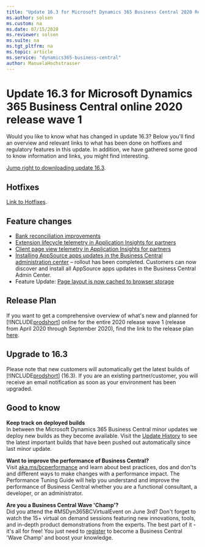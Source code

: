 ```yaml
---
title: "Update 16.3 for Microsoft Dynamics 365 Business Central 2020 Release Wave 1"
ms.author: solsen
ms.custom: na
ms.date: 07/15/2020
ms.reviewer: solsen
ms.suite: na
ms.tgt_pltfrm: na
ms.topic: article
ms.service: "dynamics365-business-central"
author: ManuelaHochstrasser
---
```


# Update 16.3 for Microsoft Dynamics 365 Business Central online 2020 release wave 1

Would you like to know what has changed in update 16.3?
Below you'll find an overview and relevant links to what has been done on hotfixes and regulatory features in this update. In addition, we have gathered some good to know information and links, you might find interesting. 

[Jump right to downloading update 16.3](https://www.microsoft.com/download/details.aspx?id=101461).

## Hotfixes

[Link to Hotfixes](https://support.microsoft.com/help/4563407).

## Feature changes

- [Bank reconciliation improvements](https://docs.microsoft.com/dynamics365-release-plan/2020wave1/dynamics365-business-central/bank-reconciliation-improvements)
- [Extension lifecycle telemetry in Application Insights for partners](https://docs.microsoft.com/dynamics365-release-plan/2020wave1/dynamics365-business-central/extension-lifecycle-telemetry-application-insights-partners)
- [Client page view telemetry in Application Insights for partners](https://docs.microsoft.com/dynamics365-release-plan/2020wave1/dynamics365-business-central/client-pageview-telemetry-application-insights-partners)
- [Installing AppSource apps updates in the Business Central administration center](https://docs.microsoft.com/dynamics365/business-central/dev-itpro/administration/tenant-admin-center-manage-apps) – rollout has been completed. Customers can now discover and install all AppSource apps updates in the Business Central Admin Center. 
- Feature Update: [Page layout is now cached to browser storage](https://docs.microsoft.com/dynamics365-release-plan/2020wave1/dynamics365-business-central/improved-load-time-pages) 

## Release Plan

If you want to get a comprehensive overview of what's new and planned for [!INCLUDE[prodshort](../developer/includes/prodshort.md)] online for the entire 2020 release wave 1 (release from April 2020 through September 2020), find the link to the release plan [here](/dynamics365-release-plan/2020wave1/dynamics365-business-central/planned-features).

## Upgrade to 16.3

Please note that new customers will automatically get the latest builds of [!INCLUDE[prodshort](../developer/includes/prodshort.md)] (16.3). If you are an existing partner/customer, you will receive an email notification as soon as your environment has been upgraded. 

## Good to know

**Keep track on deployed builds**  
In between the Microsoft Dynamics 365 Business Central minor updates we deploy new builds as they become available. Visit the [Update History](https://support.microsoft.com/help/4553289/update-history-for-microsoft-dynamics-365-business-central) to see the latest important builds that have been pushed out automatically since last minor update.

**Want to improve the performance of Business Central?**  
Visit [aka.ms/bcperformance](https://aka.ms/bcperformance) 
and learn about best practices, dos and don'ts and different ways to make changes with a performance impact. The Performance Tuning Guide will help you understand and improve the performance of Business Central whether you are a functional consultant, a developer, or an administrator. 

**Are you a Business Central Wave 'Champ'?**  
Did you attend the #MSDyn365BCVirtualEvent on June 3rd? Don't forget to watch the 15+ virtual on demand sessions featuring new innovations, tools, and in-depth product demonstrations from the experts. The best part of it - it's all for free! You just need to [register](https://aka.ms/virtual/businesscentral/2020RW1) to become a Business Central 'Wave Champ' and boost your knowledge.  

